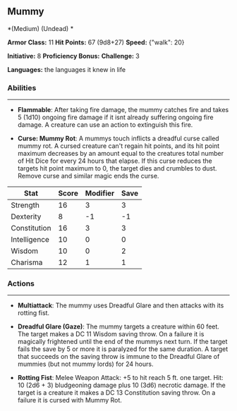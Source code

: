 ## Mummy
*(Medium) (Undead) *

**Armor Class:** 11
**Hit Points:** 67 (9d8+27)
**Speed:** {"walk": 20}

**Initiative:** 8
**Proficiency Bonus:**
**Challenge:** 3

**Languages:** the languages it knew in life

### Abilities
 --- 
- **Flammable**: After taking fire damage, the mummy catches fire and takes 5 (1d10) ongoing fire damage if it isnt already suffering ongoing fire damage. A creature can use an action to extinguish this fire.

- **Curse: Mummy Rot**: A mummys touch inflicts a dreadful curse called mummy rot. A cursed creature can't regain hit points, and its hit point maximum decreases by an amount equal to the creatures total number of Hit Dice for every 24 hours that elapse. If this curse reduces the targets hit point maximum to 0, the target dies and crumbles to dust. Remove curse and similar magic ends the curse.



| Stat | Score | Modifier | Save |
| ---- | ---- | ---- | ---- |
| Strength | 16 | 3 | 3 |
| Dexterity | 8 | -1 | -1 |
| Constitution | 16 | 3 | 3 |
| Intelligence | 10 | 0 | 0 |
| Wisdom | 10 | 0 | 2 |
| Charisma | 12 | 1 | 1 |

### Actions
 --- 
- **Multiattack**: The mummy uses Dreadful Glare and then attacks with its rotting fist.

- **Dreadful Glare (Gaze)**: The mummy targets a creature within 60 feet. The target makes a DC 11 Wisdom saving throw. On a failure  it is magically frightened until the end of the mummys next turn. If the target fails the save by 5 or more  it is paralyzed for the same duration. A target that succeeds on the saving throw is immune to the Dreadful Glare of mummies (but not mummy lords) for 24 hours.

- **Rotting Fist**: Melee Weapon Attack: +5 to hit  reach 5 ft.  one target. Hit: 10 (2d6 + 3) bludgeoning damage plus 10 (3d6) necrotic damage. If the target is a creature  it makes a DC 13 Constitution saving throw. On a failure  it is cursed with Mummy Rot.

